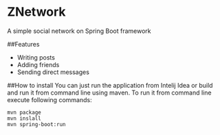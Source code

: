 # ZNetwork
A simple social network on Spring Boot framework

##Features
* Writing posts
* Adding friends
* Sending direct messages

##How to install
You can just run the application from Intelij Idea
or build and run it from command line using maven.
To run it from command line execute following commands:

```
mvn package
mvn inslall
mvn spring-boot:run
```
